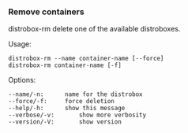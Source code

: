 ### Remove containers

distrobox-rm delete one of the available distroboxes.

Usage:

	distrobox-rm --name container-name [--force]
	distrobox-rm container-name [-f]

Options:

	--name/-n:		name for the distrobox
	--force/-f:		force deletion
	--help/-h:		show this message
	--verbose/-v:		show more verbosity
	--version/-V:		show version
